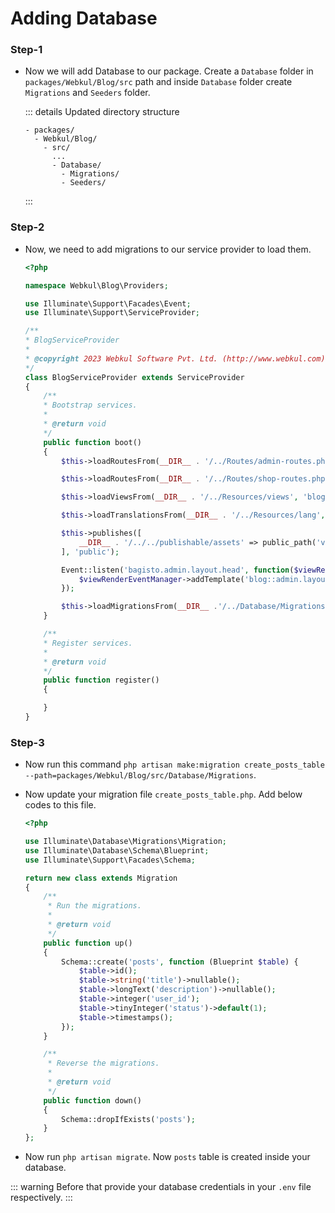 # Adding Database

### Step-1

- Now we will add Database to our package. Create a `Database` folder in `packages/Webkul/Blog/src` path and inside `Database` folder create `Migrations` and `Seeders` folder.

    ::: details Updated directory structure

    ```
    - packages/
      - Webkul/Blog/
        - src/
          ...
          - Database/
            - Migrations/
            - Seeders/
    ```
    :::

### Step-2

- Now, we need to add migrations to our service provider to load them.

  ```php
  <?php

  namespace Webkul\Blog\Providers;

  use Illuminate\Support\Facades\Event;
  use Illuminate\Support\ServiceProvider;

  /**
  * BlogServiceProvider
  *
  * @copyright 2023 Webkul Software Pvt. Ltd. (http://www.webkul.com)
  */
  class BlogServiceProvider extends ServiceProvider
  {
      /**
      * Bootstrap services.
      *
      * @return void
      */
      public function boot()
      {
          $this->loadRoutesFrom(__DIR__ . '/../Routes/admin-routes.php');

          $this->loadRoutesFrom(__DIR__ . '/../Routes/shop-routes.php');

          $this->loadViewsFrom(__DIR__ . '/../Resources/views', 'blog');

          $this->loadTranslationsFrom(__DIR__ . '/../Resources/lang', 'blog');

          $this->publishes([
              __DIR__ . '/../../publishable/assets' => public_path('vendor/webkul/blog/assets'),
          ], 'public');

          Event::listen('bagisto.admin.layout.head', function($viewRenderEventManager) {
              $viewRenderEventManager->addTemplate('blog::admin.layouts.style');
          });

          $this->loadMigrationsFrom(__DIR__ .'/../Database/Migrations');
      }

      /**
      * Register services.
      *
      * @return void
      */
      public function register()
      {

      }
  }
  ```
### Step-3

- Now run this command `php artisan make:migration create_posts_table --path=packages/Webkul/Blog/src/Database/Migrations`.

- Now update your migration file `create_posts_table.php`. Add below codes to this file.

  ```php
  <?php

  use Illuminate\Database\Migrations\Migration;
  use Illuminate\Database\Schema\Blueprint;
  use Illuminate\Support\Facades\Schema;

  return new class extends Migration
  {
      /**
       * Run the migrations.
       *
       * @return void
       */
      public function up()
      {
          Schema::create('posts', function (Blueprint $table) {
              $table->id();
              $table->string('title')->nullable();
              $table->longText('description')->nullable();
              $table->integer('user_id');
              $table->tinyInteger('status')->default(1);
              $table->timestamps();
          });
      }

      /**
       * Reverse the migrations.
       *
       * @return void
       */
      public function down()
      {
          Schema::dropIfExists('posts');
      }
  };

  ```

- Now run `php artisan migrate`. Now `posts` table is created inside your database.

::: warning
  Before that provide your database credentials in your `.env` file respectively.
:::


